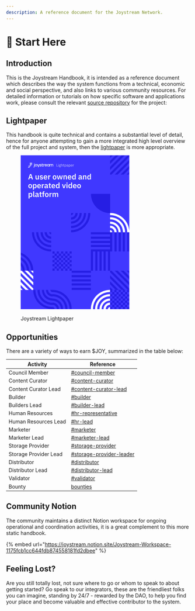 ```yaml
---
description: A reference document for the Joystream Network.
---
```


# 🎯 Start Here

## Introduction

This is the Joystream Handbook, it is intended as a reference document which describes the way the system functions from a technical, economic and social perspective, and also links to various community resources. For detailed information or tutorials on how specific software and applications work, please consult the relevant [source repository](http://github.com/joystream/) for the project:&#x20;

## Lightpaper

This handbook is quite technical and contains a substantial level of detail, hence for anyone attempting to gain a more integrated high level overview of the full project and system, then the [lightpaper](http://www.joystream.org/lightpaper.pdf) is more appropriate.

<figure><img src=".gitbook/assets/Into page.png" alt="Joystream Lightpaper"><figcaption><p>Joystream Lightpaper</p></figcaption></figure>

## Opportunities

There are a variety of ways to earn $JOY, summarized in the table below:

| Activity              | Reference                                                                         |
| --------------------- | --------------------------------------------------------------------------------- |
| Council Member        | [#council-member](system/council.md#council-member "mention")                     |
| Content Curator       | [#content-curator](system/content-directory/#content-curator "mention")           |
| Content Curator Lead  | [#content-curator-lead](system/content-directory/#content-curator-lead "mention") |
| Builder               | [#builder](system/builders.md#builder "mention")                                  |
| Builders Lead         | [#builder-lead](system/builders.md#builder-lead "mention")                        |
| Human Resources       | [#hr-representative](system/human-resources.md#hr-representative "mention")       |
| Human Resources Lead  | [#hr-lead](system/human-resources.md#hr-lead "mention")                           |
| Marketer              | [#marketer](system/marketers.md#marketer "mention")                               |
| Marketer Lead         | [#marketer-lead](system/marketers.md#marketer-lead "mention")                     |
| Storage Provider      | [#storage-provider](system/storage/#storage-provider "mention")                   |
| Storage Provider Lead | [#storage-provider-leader](system/storage/#storage-provider-leader "mention")     |
| Distributor           | [#distributor](system/storage/#distributor "mention")                             |
| Distributor Lead      | [#distributor-lead](system/storage/#distributor-lead "mention")                   |
| Validator             | [#validator](system/validation/#validator "mention")                              |
| Bounty                | [bounties](system/bounties/ "mention")                                            |

## Community Notion

The community maintains a distinct Notion workspace for ongoing operational and coordination activities, it is a great complement to this more static handbook.

{% embed url="https://joystream.notion.site/Joystream-Workspace-1175fcb1cc644fdb874558181fd2dbee" %}

## Feeling Lost?

Are you still totally lost, not sure where to go or whom to speak to about getting started? Go speak to our integrators, these are the friendliest folks you can imagine, standing by 24/7 - rewarded by the DAO, to help you find your place and become valuable and effective contributor to the system.
